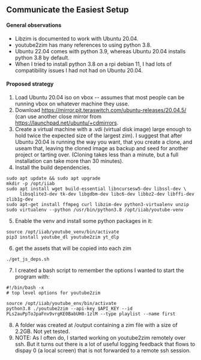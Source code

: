 ## Communicate the Easiest Setup
#### General observations
* Libzim is documented to work with Ubuntu 20.04.
* youtube2zim has many references to using python 3.8.
* Ubuntu 22.04 comes with python 3.9, whereas Ubuntu 20.04 installs python 3.8 by default.
* When I tried to install python 3.8 on a rpi debian 11, I had lots of compatibility issues I had not had on Ubuntu 20.04.

#### Proposed strategy
1. Load Ubuntu 20.04 iso on vbox -- assumes that most people can be running vbox on whatever machine they usse.
2. Download https://mirror.pit.teraswitch.com/ubuntu-releases/20.04.5/ (can use another close mirror from https://launchpad.net/ubuntu/+cdmirrors.
3. Create a virtual machine with a .vdi (virtual disk image) large enough to hold twice the expected size of the largest zim). I suggest that after Ubuntu 20.04 is running the way you want, that you create a clone, and useam that, leaving the cloned image as backup and seed for another project or tarting over. (Cloning takes less than a minute, but a full installation can take more than 30 minutes).
4. Install the build dependencies.

```
sudo apt update && sudo apt upgrade
mkdir -p /opt/iiab
sudo apt install wget build-essential libncursesw5-dev libssl-dev \
     libsqlite3-dev tk-dev libgdbm-dev libc6-dev libbz2-dev libffi-dev zlib1g-dev
sudo apt-get install ffmpeg curl libzim-dev python3-virtualenv unzip
sudo virtualenv --python /usr/bin/python3.8 /opt/iiab/youtube-venv
```
5. Enable the venv and install some python packages in it:
```
source /opt/iiab/youtube_venv/bin/activate
pip3 install youtube_dl youtube2zim yt_dlp
```
6. get the assets that will be copied into each zim
```
./get_js_deps.sh
```
7. I created a bash script to remember the options I wanted to start the program with:
```
#!/bin/bash -x
# top level options for youtube2zim

source /opt/iiab/youtube_env/bin/activate
python3.8 ./youtube2zim --api-key $API_KEY --id PLs2auPpToJpaFnv9vrgKE0BabUH0-1zlM --type playlist --name first
```
8. A folder was created at /output containing a zim file with a size of 2.2GB. Not yet tested.
9. NOTE: As I often do, I started working on youtube2zim remotely over ssh.  But it turns out there is a lot of useful logging feedback that flows to dispay 0 (a local screen) that is not forwarded to a remote ssh session.
